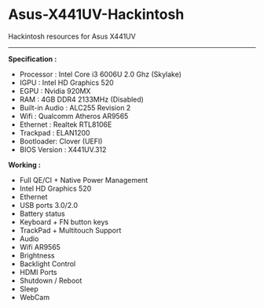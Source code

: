 # Asus-X441UV-Hackintosh

Hackintosh resources for Asus X441UV


-------
**Specification :**

 - Processor : Intel Core i3 6006U 2.0 Ghz (Skylake)
 - IGPU : Intel HD Graphics 520
 - EGPU : Nvidia 920MX
 - RAM : 4GB DDR4 2133MHz (Disabled)
 - Built-in Audio : ALC255 Revision 2
 - Wifi : Qualcomm Atheros AR9565
 - Ethernet : Realtek RTL8106E
 - Trackpad : ELAN1200
 - Bootloader: Clover (UEFI)
 - BIOS Version : X441UV.312
 

**Working :**

 - Full QE/CI + Native Power Management
 - Intel HD Graphics 520
 - Ethernet
 - USB ports 3.0/2.0
 - Battery status
 - Keyboard + FN button keys
 - TrackPad + Multitouch Support
 - Audio
 - Wifi AR9565
 - Brightness
 - Backlight Control
 - HDMI Ports
 - Shutdown / Reboot
 - Sleep
 - WebCam
